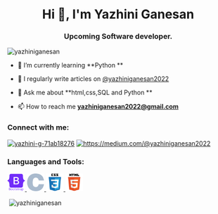 <h1 align="center">Hi 👋, I'm Yazhini Ganesan</h1>
<h3 align="center">Upcoming Software developer.</h3>

<p align="left"> <img src="https://komarev.com/ghpvc/?username=yazhiniganesan&label=Profile%20views&color=0e75b6&style=flat" alt="yazhiniganesan" /> </p>

- 🌱 I’m currently learning **Python **

- 📝 I regularly write articles on [@yazhiniganesan2022](@yazhiniganesan2022)

- 💬 Ask me about **html,css,SQL and Python **

- 📫 How to reach me **yazhiniganesan2022@gmail.com**

<h3 align="left">Connect with me:</h3>
<p align="left">
<a href="https://linkedin.com/in/yazhini-g-71ab18276" target="blank"><img align="center" src="https://raw.githubusercontent.com/rahuldkjain/github-profile-readme-generator/master/src/images/icons/Social/linked-in-alt.svg" alt="yazhini-g-71ab18276" height="30" width="40" /></a>
<a href="https://medium.com/https://medium.com/@yazhiniganesan2022" target="blank"><img align="center" src="https://raw.githubusercontent.com/rahuldkjain/github-profile-readme-generator/master/src/images/icons/Social/medium.svg" alt="https://medium.com/@yazhiniganesan2022" height="30" width="40" /></a>
</p>

<h3 align="left">Languages and Tools:</h3>
<p align="left"> <a href="https://getbootstrap.com" target="_blank" rel="noreferrer"> <img src="https://raw.githubusercontent.com/devicons/devicon/master/icons/bootstrap/bootstrap-plain-wordmark.svg" alt="bootstrap" width="40" height="40"/> </a> <a href="https://www.cprogramming.com/" target="_blank" rel="noreferrer"> <img src="https://raw.githubusercontent.com/devicons/devicon/master/icons/c/c-original.svg" alt="c" width="40" height="40"/> </a> <a href="https://www.w3schools.com/css/" target="_blank" rel="noreferrer"> <img src="https://raw.githubusercontent.com/devicons/devicon/master/icons/css3/css3-original-wordmark.svg" alt="css3" width="40" height="40"/> </a> <a href="https://www.w3.org/html/" target="_blank" rel="noreferrer"> <img src="https://raw.githubusercontent.com/devicons/devicon/master/icons/html5/html5-original-wordmark.svg" alt="html5" width="40" height="40"/> </a> </p>

<p>&nbsp;<img align="center" src="https://github-readme-stats.vercel.app/api?username=yazhiniganesan&show_icons=true&locale=en" alt="yazhiniganesan" /></p>
